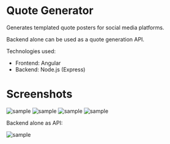 # Quote Generator

Generates templated quote posters for social media platforms. 

Backend alone can be used as a quote generation API.
 
Technologies used:
 * Frontend: Angular
 * Backend: Node.js (Express)

# Screenshots
![sample](https://github.com/AmeerMuhammed/QuoteGenerator/blob/master/back-end-node-express/posts/post1202.png")
![sample](https://github.com/AmeerMuhammed/QuoteGenerator/blob/master/back-end-node-express/posts/post1208.png")
![sample](https://github.com/AmeerMuhammed/QuoteGenerator/blob/master/back-end-node-express/posts/post1210.png")
![sample](https://github.com/AmeerMuhammed/QuoteGenerator/blob/master/back-end-node-express/posts/post1200.png")

Backend alone as API:

![sample](https://github.com/AmeerMuhammed/RandomQuote/blob/master/screenshot.png "Random Quote Screenshot")
